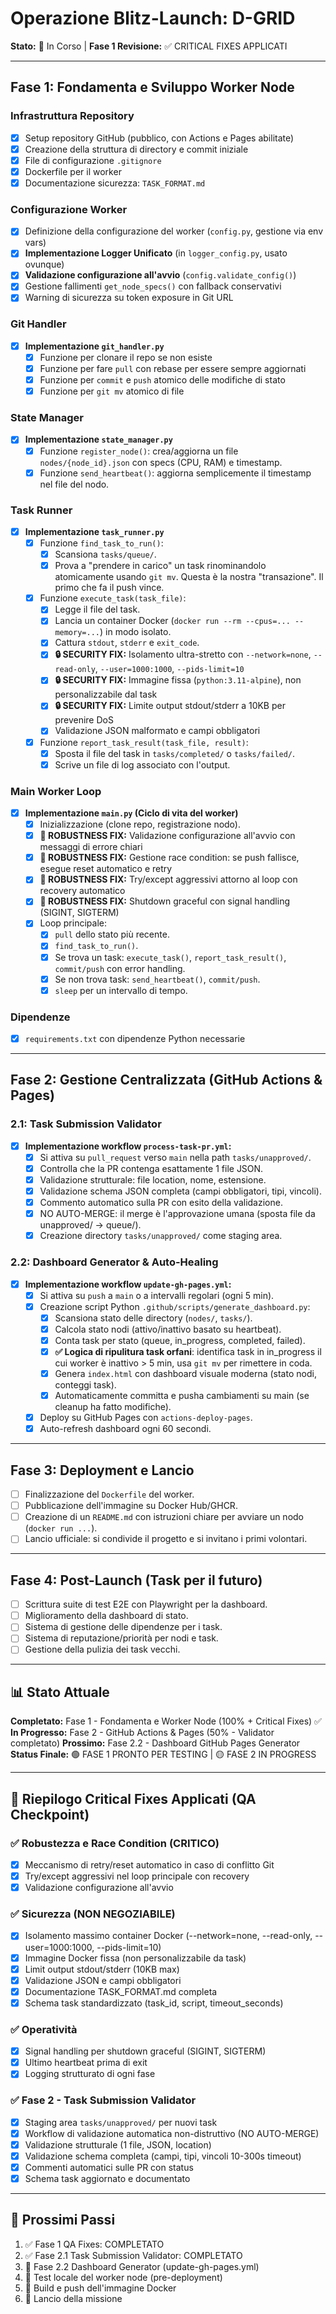 # Operazione Blitz-Launch: D-GRID
**Stato:** 🚀 In Corso | **Fase 1 Revisione:** ✅ CRITICAL FIXES APPLICATI

---

## Fase 1: Fondamenta e Sviluppo Worker Node

### Infrastruttura Repository
- [x] Setup repository GitHub (pubblico, con Actions e Pages abilitate)
- [x] Creazione della struttura di directory e commit iniziale
- [x] File di configurazione `.gitignore`
- [x] Dockerfile per il worker
- [x] Documentazione sicurezza: `TASK_FORMAT.md`

### Configurazione Worker
- [x] Definizione della configurazione del worker (`config.py`, gestione via env vars)
- [x] **Implementazione Logger Unificato** (in `logger_config.py`, usato ovunque)
- [x] **Validazione configurazione all'avvio** (`config.validate_config()`)
- [x] Gestione fallimenti `get_node_specs()` con fallback conservativi
- [x] Warning di sicurezza su token exposure in Git URL

### Git Handler
- [x] **Implementazione `git_handler.py`**
    - [x] Funzione per clonare il repo se non esiste
    - [x] Funzione per fare `pull` con rebase per essere sempre aggiornati
    - [x] Funzione per `commit` e `push` atomico delle modifiche di stato
    - [x] Funzione per `git mv` atomico di file

### State Manager
- [x] **Implementazione `state_manager.py`**
    - [x] Funzione `register_node()`: crea/aggiorna un file `nodes/{node_id}.json` con specs (CPU, RAM) e timestamp.
    - [x] Funzione `send_heartbeat()`: aggiorna semplicemente il timestamp nel file del nodo.

### Task Runner
- [x] **Implementazione `task_runner.py`**
    - [x] Funzione `find_task_to_run()`:
        - [x] Scansiona `tasks/queue/`.
        - [x] Prova a "prendere in carico" un task rinominandolo atomicamente usando `git mv`. Questa è la nostra "transazione". Il primo che fa il push vince.
    - [x] Funzione `execute_task(task_file)`:
        - [x] Legge il file del task.
        - [x] Lancia un container Docker (`docker run --rm --cpus=... --memory=...`) in modo isolato.
        - [x] Cattura `stdout`, `stderr` e `exit_code`.
        - [x] **🔒 SECURITY FIX:** Isolamento ultra-stretto con `--network=none`, `--read-only`, `--user=1000:1000`, `--pids-limit=10`
        - [x] **🔒 SECURITY FIX:** Immagine fissa (`python:3.11-alpine`), non personalizzabile dal task
        - [x] **🔒 SECURITY FIX:** Limite output stdout/stderr a 10KB per prevenire DoS
        - [x] Validazione JSON malformato e campi obbligatori
    - [x] Funzione `report_task_result(task_file, result)`:
        - [x] Sposta il file del task in `tasks/completed/` o `tasks/failed/`.
        - [x] Scrive un file di log associato con l'output.

### Main Worker Loop
- [x] **Implementazione `main.py` (Ciclo di vita del worker)**
    - [x] Inizializzazione (clone repo, registrazione nodo).
    - [x] **🔧 ROBUSTNESS FIX:** Validazione configurazione all'avvio con messaggi di errore chiari
    - [x] **🔧 ROBUSTNESS FIX:** Gestione race condition: se push fallisce, esegue reset automatico e retry
    - [x] **🔧 ROBUSTNESS FIX:** Try/except aggressivi attorno al loop con recovery automatico
    - [x] **🔧 ROBUSTNESS FIX:** Shutdown graceful con signal handling (SIGINT, SIGTERM)
    - [x] Loop principale:
        - [x] `pull` dello stato più recente.
        - [x] `find_task_to_run()`.
        - [x] Se trova un task: `execute_task()`, `report_task_result()`, `commit/push` con error handling.
        - [x] Se non trova task: `send_heartbeat()`, `commit/push`.
        - [x] `sleep` per un intervallo di tempo.

### Dipendenze
- [x] `requirements.txt` con dipendenze Python necessarie

---

## Fase 2: Gestione Centralizzata (GitHub Actions & Pages)

### 2.1: Task Submission Validator
- [x] **Implementazione workflow `process-task-pr.yml`:**
    - [x] Si attiva su `pull_request` verso `main` nella path `tasks/unapproved/`.
    - [x] Controlla che la PR contenga esattamente 1 file JSON.
    - [x] Validazione strutturale: file location, nome, estensione.
    - [x] Validazione schema JSON completa (campi obbligatori, tipi, vincoli).
    - [x] Commento automatico sulla PR con esito della validazione.
    - [x] NO AUTO-MERGE: il merge è l'approvazione umana (sposta file da unapproved/ → queue/).
    - [x] Creazione directory `tasks/unapproved/` come staging area.

### 2.2: Dashboard Generator & Auto-Healing
- [x] **Implementazione workflow `update-gh-pages.yml`:**
    - [x] Si attiva su `push` a `main` o a intervalli regolari (ogni 5 min).
    - [x] Creazione script Python `.github/scripts/generate_dashboard.py`:
        - [x] Scansiona stato delle directory (`nodes/`, `tasks/`).
        - [x] Calcola stato nodi (attivo/inattivo basato su heartbeat).
        - [x] Conta task per stato (queue, in_progress, completed, failed).
        - [x] **✅ Logica di ripulitura task orfani**: identifica task in in_progress il cui worker è inattivo > 5 min, usa `git mv` per rimettere in coda.
        - [x] Genera `index.html` con dashboard visuale moderna (stato nodi, conteggi task).
        - [x] Automaticamente committa e pusha cambiamenti su main (se cleanup ha fatto modifiche).
    - [x] Deploy su GitHub Pages con `actions-deploy-pages`.
    - [x] Auto-refresh dashboard ogni 60 secondi.

---

## Fase 3: Deployment e Lancio
- [ ] Finalizzazione del `Dockerfile` del worker.
- [ ] Pubblicazione dell'immagine su Docker Hub/GHCR.
- [ ] Creazione di un `README.md` con istruzioni chiare per avviare un nodo (`docker run ...`).
- [ ] Lancio ufficiale: si condivide il progetto e si invitano i primi volontari.

---

## Fase 4: Post-Launch (Task per il futuro)
- [ ] Scrittura suite di test E2E con Playwright per la dashboard.
- [ ] Miglioramento della dashboard di stato.
- [ ] Sistema di gestione delle dipendenze per i task.
- [ ] Sistema di reputazione/priorità per nodi e task.
- [ ] Gestione della pulizia dei task vecchi.

---

## 📊 Stato Attuale

**Completato:** Fase 1 - Fondamenta e Worker Node (100% + Critical Fixes) ✅
**In Progresso:** Fase 2 - GitHub Actions & Pages (50% - Validator completato)
**Prossimo:** Fase 2.2 - Dashboard GitHub Pages Generator
**Status Finale:** 🟢 FASE 1 PRONTO PER TESTING | 🟡 FASE 2 IN PROGRESS

---

## 🔧 Riepilogo Critical Fixes Applicati (QA Checkpoint)

### ✅ Robustezza e Race Condition (CRITICO)
- [x] Meccanismo di retry/reset automatico in caso di conflitto Git
- [x] Try/except aggressivi nel loop principale con recovery
- [x] Validazione configurazione all'avvio

### ✅ Sicurezza (NON NEGOZIABILE)
- [x] Isolamento massimo container Docker (--network=none, --read-only, --user=1000:1000, --pids-limit=10)
- [x] Immagine Docker fissa (non personalizzabile da task)
- [x] Limit output stdout/stderr (10KB max)
- [x] Validazione JSON e campi obbligatori
- [x] Documentazione TASK_FORMAT.md completa
- [x] Schema task standardizzato (task_id, script, timeout_seconds)

### ✅ Operatività
- [x] Signal handling per shutdown graceful (SIGINT, SIGTERM)
- [x] Ultimo heartbeat prima di exit
- [x] Logging strutturato di ogni fase

### ✅ Fase 2 - Task Submission Validator
- [x] Staging area `tasks/unapproved/` per nuovi task
- [x] Workflow di validazione automatica non-distruttivo (NO AUTO-MERGE)
- [x] Validazione strutturale (1 file, JSON, location)
- [x] Validazione schema completa (campi, tipi, vincoli 10-300s timeout)
- [x] Commenti automatici sulle PR con status
- [x] Schema task aggiornato e documentato

---

## 🎯 Prossimi Passi

1. ✅ Fase 1 QA Fixes: COMPLETATO
2. ✅ Fase 2.1 Task Submission Validator: COMPLETATO
3. 🔄 Fase 2.2 Dashboard Generator (update-gh-pages.yml)
4. 🔄 Test locale del worker node (pre-deployment)
5. 🚀 Build e push dell'immagine Docker
6. 🎉 Lancio della missione
